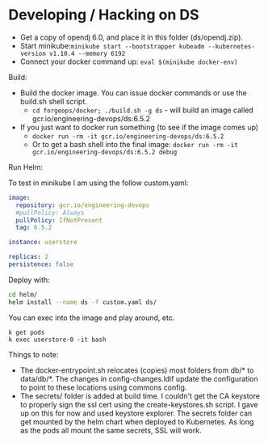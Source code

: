 # Developing / Hacking on DS

* Get a copy of opendj 6.0, and place it in this folder (ds/opendj.zip). 
* Start minikube:`minikube start --bootstrapper kubeadm --kubernetes-version v1.10.4 --memory 6192`
* Connect your docker command up:  `eval $(minikube docker-env)`

Build:

* Build the docker image. You can issue docker commands or use the build.sh shell script.
    * `cd forgeops/docker; ./build.sh -g ds`  - will  build an image called gcr.io/engineering-devops/ds:6.5.2
* If you just want to docker run something (to see if the image comes up)
    * `docker run -rm -it gcr.io/engineering-devops/ds:6.5.2`
    * Or to get a bash shell into the final image:  `docker run -rm -it gcr.io/engineering-devops/ds:6.5.2 debug`


Run Helm:

To test in minikube I am using the follow custom.yaml:

```yaml
image:
  repository: gcr.io/engineering-devops
  #pullPolicy: Always
  pullPolicy: IfNotPresent
  tag: 6.5.2

instance: userstore

replicas: 2
persistence: false
```

Deploy with:

```sh
cd helm/
helm install --name ds -f custom.yaml ds/
```

You can exec into the image and play around, etc. 
```
k get pods 
k exec userstore-0 -it bash
```

Things to note:

* The docker-entrypoint.sh relocates (copies) most folders from db/* to data/db/*. The changes in config-changes.ldif update the configuration to point to these locations using commons config.
* The secrets/ folder is added at build time. I couldn't get the CA keystore to properly sign the ssl cert using the create-keystores.sh script. I gave up on this for now and used keystore explorer. The secrets folder can get mounted by the helm chart when deployed to Kubernetes. As long as the pods all mount the same secrets, SSL will work.

